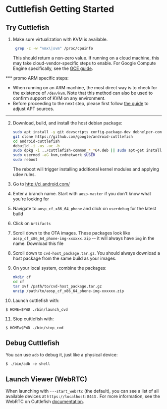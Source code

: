 # Cuttlefish Getting Started

## Try Cuttlefish

1. Make sure virtualization with KVM is available.

   ```bash
    grep -c -w "vmx\|svm" /proc/cpuinfo
    ```

   This should return a non-zero value. If running on a cloud machine, this may
   take cloud-vendor-specific steps to enable. For Google Compute Engine
   specifically, see the [GCE guide].

  [GCE guide]: https://cloud.google.com/compute/docs/instances/enable-nested-virtualization-vm-instances

*** promo
   ARM specific steps:
   - When running on an ARM machine, the most direct way is to check
   for the existence of `/dev/kvm`. Note that this method can also be used to
   confirm support of KVM on any environment.
   - Before proceeding to the next step, please first follow
   [the guide](multiarch-howto.md) to adjust APT sources.
***

2. Download, build, and install the host debian package:

   ```bash
   sudo apt install -y git devscripts config-package-dev debhelper-compat
   git clone https://github.com/google/android-cuttlefish
   cd android-cuttlefish
   debuild -i -us -uc -b
   sudo dpkg -i ../cuttlefish-common_*_*64.deb || sudo apt-get install -f
   sudo usermod -aG kvm,cvdnetwork $USER
   sudo reboot
   ```

   The reboot will trigger installing additional kernel modules and applying
   udev rules.

3. Go to http://ci.android.com/
4. Enter a branch name. Start with `aosp-master` if you don't know what you're
   looking for
5. Navigate to `aosp_cf_x86_64_phone` and click on `userdebug` for the latest build
6. Click on `Artifacts`
7. Scroll down to the OTA images. These packages look like
   `aosp_cf_x86_64_phone-img-xxxxxx.zip` -- it will always have `img` in the name.
   Download this file
8. Scroll down to `cvd-host_package.tar.gz`. You should always download a host
   package from the same build as your images.
9. On your local system, combine the packages:

   ```bash
   mkdir cf
   cd cf
   tar xvf /path/to/cvd-host_package.tar.gz
   unzip /path/to/aosp_cf_x86_64_phone-img-xxxxxx.zip
   ```

10. Launch cuttlefish with:

   `$ HOME=$PWD ./bin/launch_cvd`

11. Stop cuttlefish with:

   `$ HOME=$PWD ./bin/stop_cvd`

## Debug Cuttlefish

You can use `adb` to debug it, just like a physical device:

   `$ ./bin/adb -e shell`

## Launch Viewer (WebRTC)

When launching with `---start_webrtc` (the default), you can see a list of all
available devices at `https://localhost:8443` . For more information, see the
WebRTC on Cuttlefish
[documentation](https://source.android.com/setup/create/cuttlefish-ref-webrtc).

